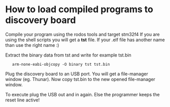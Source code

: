 
How to load compiled programs to discovery board
================================================


Compile your program using the rodos tools and target stm32f4 
If you are using the shell scripts you will get a **tst** file.
If your .elf file has another name than use the right name :)


Extract the binary data from tst and write for example tst.bin

```
   arm-none-eabi-objcopy -O binary tst tst.bin
```

Plug the discovery board to an USB port. You will get a file-manager window
(eg. Thunar). Now copy tst.bin to the new opened file-manager window.

To execute plug the USB out and in again. 
Else the programmer keeps the reset line active!




